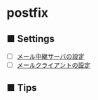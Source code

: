 # postfix

## ■ Settings
- [ ] [メール中継サーバの設定](https://github.com/thetaru/memorandum/tree/master/OS/Linux/CentOS8/postfix/postfix_server)
- [ ] [メールクライアントの設定](https://github.com/thetaru/memorandum/tree/master/OS/Linux/CentOS8/postfix/postfix_client)
## ■ Tips
